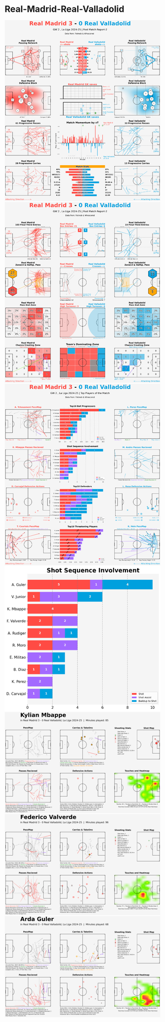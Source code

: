 # Real-Madrid-Real-Valladolid
![](Real_Madrid_vs_Real_Valladolid_Match_Report_1.png)
![](Real_Madrid_vs_Real_Valladolid_Match_Report_2.png)
![](Real_Madrid_vs_Real_Valladolid_Top_Players_Dashboard.png)
![](Read_Madrid_Shot_Sequence.png)
![](Kylian_Mbappe_in_Real_Madrid_vs_Real_Valladolid.png)
![](Federico_Valverde_in_Real_Madrid_vs_Real_Valladolid.png)
![](Arda_Guler_in_Real_Madrid_vs_Real_Valladolid.png)

